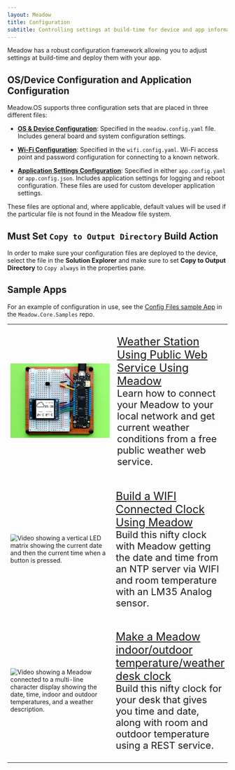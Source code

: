 ```yaml
---
layout: Meadow
title: Configuration
subtitle: Controlling settings at build-time for device and app information.
---
```


Meadow has a robust configuration framework allowing you to adjust settings at build-time and deploy them with your app.

## OS/Device Configuration and Application Configuration

Meadow.OS supports three configuration sets that are placed in three different files:

* **[OS & Device Configuration](/Meadow/Meadow.OS/Configuration/OS_Device_Configuration)**: Specified in the `meadow.config.yaml` file. Includes general board and system configuration settings.

* **[Wi-Fi Configuration](/Meadow/Meadow.OS/Configuration/WiFi_Configuration)**: Specified in the `wifi.config.yaml`. Wi-Fi access point and password configuration for connecting to a known network.

* **[Application Settings Configuration](/Meadow/Meadow.OS/Configuration/Application_Settings_Configuration)**: Specified in either `app.config.yaml` or `app.config.json`. Includes application settings for logging and reboot configuration. These files are used for custom developer application settings.

These files are optional and, where applicable, default values will be used if the particular file is not found in the Meadow file system.

## Must Set `Copy to Output Directory` Build Action

In order to make sure your configuration files are deployed to the device, select the file in the **Solution Explorer** and make sure to set **Copy to Output Directory** to `Copy always` in the properties pane.

## Sample Apps

For an example of configuration in use, see the [Config Files sample App](https://github.com/WildernessLabs/Meadow.Core.Samples/tree/main/Source/OS/Config_Files) in the `Meadow.Core.Samples` repo.

<table>
    <tr>
        <td style="width:50%">
            <img alt="Photo showing a Meadow hooked up to an LCD displaying the date, time, indoor and outdoor temperature and a weather icon." src="../../../Common_Files/Hackster/GraphicsWeather.jpg"/>
        </td>
        <td style="width:50%; font-size:20px;">
            <p style="font-size:22px;">
                <a style="font-size:25px;" href="https://www.hackster.io/wilderness-labs/weather-station-using-public-web-service-using-meadow-e47765">Weather Station Using Public Web Service Using Meadow</a>
                <br/>
                Learn how to connect your Meadow to your local network and get current weather conditions from a free public weather web service.
            </p>
        </td>
    </tr>
    <tr>
        <td style="width:50%">
            <img alt="Video showing a vertical LED matrix showing the current date and then the current time when a button is pressed." src="../../../Common_Files/Hackster/RtcWifi.gif"/>
        </td>
        <td style="width:50%">
            <p style="font-size:22px;">
                <a style="font-size:25px;" href="https://www.hackster.io/wilderness-labs/build-a-wifi-connected-clock-using-meadow-e0c6b6">Build a WIFI Connected Clock Using Meadow</a>
                <br/>
                Build this nifty clock with Meadow getting the date and time from an NTP server via WIFI and room temperature with an LM35 Analog sensor.
            </p>
        </td>
    </tr>
    <tr>
        <td style="width:50%">
            <img alt="Video showing a Meadow connected to a multi-line character display showing the date, time, indoor and outdoor temperatures, and a weather description." src="../../../Common_Files/Hackster/WifiWeather.gif"/>
        </td>
        <td style="width:50%">
            <p style="font-size:22px;">
                <a style="font-size:25px;" href="https://www.hackster.io/wilderness-labs/make-a-meadow-indoor-outdoor-temperature-weather-desk-clock-463839">Make a Meadow indoor/outdoor temperature/weather desk clock</a>
                <br/>
                Build this nifty clock for your desk that gives you time and date, along with room and outdoor temperature using a REST service.
            </p>
        </td>
    </tr>
</table>
